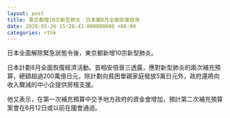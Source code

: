 ```yaml
---
layout: post
title: 東京都增10宗新型肺炎　日本擬8月全面恢復經濟
date: 2020-05-26 15:28:43.000000000 +08:00
categories: rthk
---
```


日本全面解除緊急狀態令後，東京都新增10宗新型肺炎。

日本計劃8月全面恢復經濟活動。首相安倍晉三透露，應對新型肺炎的兩次補充預算，總額超過200萬億日元，除計劃向貧困單親家庭發放5萬日元外，政府還將向收入驟減的中小企提供房租支援。

他又表示，在第一次補充預算中交予地方政府的資金會增加，預計第二次補充預算案會在6月12日或以前在國會通過。
